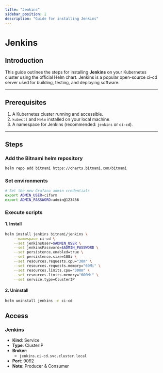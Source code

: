 ```yaml
---
title: "Jenkins"
sidebar_position: 2
description: "Guide for installing Jenkins"
---
```

# Jenkins
## Introduction
This guide outlines the steps for installing **Jenkins** on your Kubernetes cluster using the official Helm chart. Jenkins is a popular open-source ci-cd server used for building, testing, and deploying software.

---

## Prerequisites
1. A Kubernetes cluster running and accessible.
2. `kubectl` and `Helm` installed on your local machine.
3. A namespace for Jenkins (recommended: `jenkins` or `ci-cd`).

---

## Steps
### Add the Bitnami helm repository
```bash
helm repo add bitnami https://charts.bitnami.com/bitnami
```
### Set environments
```bash
# Set the new Grafana admin credentials
export ADMIN_USER=cifarm
export ADMIN_PASSWORD=admin@123456
```
### Execute scripts
#### 1. Install
```bash
helm install jenkins bitnami/jenkins \
    --namespace ci-cd \
    --set jenkinsUser=$ADMIN_USER \
    --set jenkinsPassword=$ADMIN_PASSWORD \
    --set persistence.enabled=true \
    --set persistence.size=10Gi \
    --set resources.requests.cpu="30m" \
    --set resources.requests.memory="60Mi" \
    --set resources.limits.cpu="300m" \
    --set resources.limits.memory="600Mi" \
    --set service.type=ClusterIP

```
#### 2. Uninstall
```bash
helm uninstall jenkins -n ci-cd
```
## Access
### Jenkins
- **Kind**: Service  
- **Type**: ClusterIP
- **Broker**: 
    - `jenkins.ci-cd.svc.cluster.local`
- **Port**: 9092    
- **Note**: Producer & Consumer
